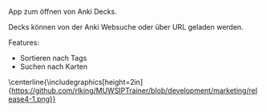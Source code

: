 App zum öffnen von Anki Decks.

Decks können von der Anki Websuche oder über URL
geladen werden.

Features: 
 - Sortieren nach Tags
 - Suchen nach Karten


 \centerline{\includegraphics[height=2in]{https://github.com/rlking/MUWSIPTrainer/blob/development/marketing/release4-1.png}}
